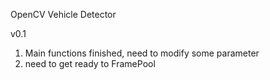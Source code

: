 OpenCV Vehicle Detector

v0.1
  1. Main functions finished, need to modify some parameter
  2. need to get ready to FramePool